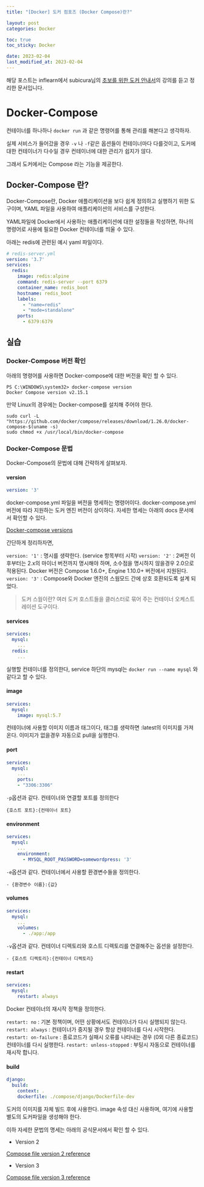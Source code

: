 ```yaml
---
title: "[Docker] 도커 컴포즈 (Docker Compose)란?"

layout: post
categories: Docker

toc: true
toc_sticky: Docker

date: 2023-02-04
last_modified_at: 2023-02-04
---
```


해당 포스트는 inflearn에서 subicura님의 [초보를 위한 도커 안내서](https://www.inflearn.com/course/%EB%8F%84%EC%BB%A4-%EC%9E%85%EB%AC%B8/dashboard)의 강의를 듣고 정리한 문서입니다.

# Docker-Compose

컨테이너를 하나하나 `docker run` 과 같은 명령어를 통해 관리를 해본다고 생각하자.

실제 서비스가 들어갔을 경우 `-v` 나 `-f`같은 옵션들이 컨테이너마다 다를것이고, 도커에 대한 컨테이너가 다수일 경우 컨테이너에 대한 관리가 쉽지가 않다.

그래서 도커에서는 Compose 라는 기능을 제공한다.

## Docker-Compose 란?

Docker-Compose란, Docker 애플리케이션을 보다 쉽게 정의하고 실행하기 위한 도구이며, YAML 파일을 사용하여 애플리케이션의 서비스를 구성한다.

YAML파일에 Docker에서 사용하는 애플리케이션에 대한 설정들을 작성하면, 하나의 명령어로 사용에 필요한 Docker 컨테이너를 띄울 수 있다.

아래는 redis에 관련된 예시 yaml 파일이다.

```yaml
# redis-server.yml
version: '3.7'
services:
  redis:
    image: redis:alpine
    command: redis-server --port 6379
    container_name: redis_boot
    hostname: redis_boot
    labels:
      - "name=redis"
      - "mode=standalone"
    ports:
      - 6379:6379
```

## 실습

### Docker-Compose 버전 확인

아래의 명령어를 사용하면 Docker-compose에 대한 버전을 확인 할 수 있다.

```shell
PS C:\WINDOWS\system32> docker-compose version
Docker Compose version v2.15.1
```

만약 Linux의 경우에는 Docker-compose를 설치해 주어야 한다.

```shell
sudo curl -L "https://github.com/docker/compose/releases/download/1.26.0/docker-compose-$(uname -s)
sudo chmod +x /usr/local/bin/docker-compose
```

### Docker-Compose 문법


Docker-Compose의 문법에 대해 간략하게 살펴보자.

#### version


```yaml
version: '3'
```

docker-compose.yml 파일을 버전을 명세하는 명령어이다.
docker-compose.yml 버전에 따라 지원하는 도커 엔진 버전이 상이하다. 자세한 명세는 아래의 docs 문서에서 확인할 수 있다.

[Docker-compose versions](https://docs.docker.com/compose/compose-file/compose-versioning/)

간단하게 정리하자면,

`version: '1'` : 명시를 생략한다. (service 항목부터 시작)
`version: '2'` : 2버전 이후부터는 2.x의 마이너 버전까지 명시해야 하며, 소수점을 명시하지 않을경우 2.0으로 적용된다. Docker 버전은 Compose 1.6.0+, Engine 1.10.0+ 버전에서 지원된다.
`version: '3'` : Compose와 Docker 엔진의 스웜모드 간에 상호 호환되도록 설계 되었다.

> 도커 스웜이란? 여러 도커 호스트들을 클러스터로 묶어 주는 컨테이너 오케스트레이션 도구이다.

#### services


```yaml
services:
  mysql:
    ...
  redis:
    ...
```

실행할 컨테이너를 정의한다, service 하단의 mysql는 `docker run --name mysql` 와 같다고 할 수 있다.

#### image


```yaml
services:
  mysql:
    image: mysql:5.7
```

컨테이너에 사용할 이미지 이름과 태그이다, 태그를 생락하면 :latest의 이미지를 가져온다. 이미지가 없을경우 자동으로 pull을 실행한다.

#### port


```yaml
services:
  mysql:
    ...
    ports:
    - "3306:3306"
```

`-p`옵션과 같다. 컨테이너와 연결할 포트를 정의한다

`{호스트 포트}:{컨테이너 포트}`

#### environment


```yaml
services:
  mysql:
    ...
    environment:
      - MYSQL_ROOT_PASSWORD=somewordpress: '3'
```

`-e`옵션과 같다. 컨테이너에서 사용할 환경변수들을 정의한다.

`- {환경변수 이름}:{값}`

#### volumes


```yaml
services:
  mysql:
    ...
    volumes:
      - ./app:/app
```

`-v`옵션과 같다. 컨테이너 디렉토리와 호스트 디렉토리를 연결해주는 옵션을 설정한다.

`- {호스트 디렉토리}:{컨테이너 디렉토리}`

#### restart


```yaml
services:
  mysql:
    restart: always
```

Docker 컨테이너의 재시작 정책을 정의한다.

`restart: no` : 기본 정책이며, 어떤 상황에서도 컨테이너가 다시 실행되지 않는다.
`restart: always` : 컨테이너가 중지될 경우 항상 컨테이너를 다시 시작한다.
`restart: on-failure` :  종료코드가 실패시 오류를 나타내는 경우 (0외 다른 종료코드) 컨테이너를 다시 실행한다.
`restart: unless-stopped` : 부팅시 자동으로 컨테이너를 재시작 합니다.


#### build

```yaml
django:
  build:
    context: .
    dockerfile: ./compose/django/Dockerfile-dev
```

도커의 이미지를 자체 빌드 후에 사용한다. image 속성 대신 사용하며, 여기에 사용할 별도의 도커파일을 생성해야 한다.


이하 자세한 문법의 명세는 아래의 공식문서에서 확인 할 수 있다.

- Version 2

[Compose file version 2 reference](https://docs.docker.com/compose/compose-file/compose-file-v2/)

- Version 3

[Compose file version 3 reference](https://docs.docker.com/compose/compose-file/compose-file-v3/)

